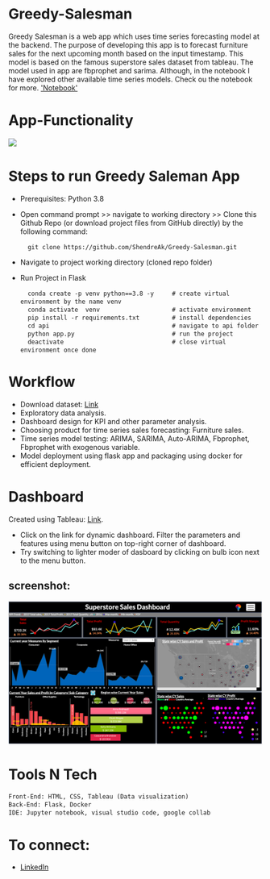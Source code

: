 # Greedy-Salesman
Greedy Salesman is a web app which uses time series forecasting model at the backend. The purpose of developing this app is to forecast furniture sales for the next upcoming month based on the input timestamp. This model is based on the famous superstore sales dataset from tableau. The model used in app are fbprophet and sarima. Although, in the notebook I have explored other available time series models. Check ou the notebook for more. ['Notebook'](https://github.com/ShendreAk/Greedy-Salesman/blob/main/Notebook/Superstore_Sales.ipynb)

# App-Functionality
![](/Users/akshayshendre/Desktop/sales/static/App_functonality.gif)

# Steps to run Greedy Saleman App
* Prerequisites: Python 3.8

* Open command prompt >> navigate to working directory >> Clone this Github Repo (or download project files from GitHub directly) by the following command:

        git clone https://github.com/ShendreAk/Greedy-Salesman.git  

* Navigate to project working directory (cloned repo folder)

* Run Project in Flask 

        conda create -p venv python==3.8 -y     # create virtual environment by the name venv
        conda activate  venv                    # activate environment
        pip install -r requirements.txt         # install dependencies
        cd api                                  # navigate to api folder
        python app.py                           # run the project
        deactivate                              # close virtual environment once done

# Workflow
* Download dataset: [Link](https://community.tableau.com/s/question/0D54T00000CWeX8SAL/sample-superstore-sales-excelxls)
* Exploratory data analysis.
* Dashboard design for KPI and other parameter analysis.
* Choosing product for time series sales forecasting: Furniture sales.
* Time series model testing: ARIMA, SARIMA, Auto-ARIMA, Fbprophet, Fbprophet with exogenous variable.
* Model deployment using flask app and packaging using docker for efficient deployment.

# Dashboard
Created using Tableau: [Link](https://public.tableau.com/app/profile/akshay.shendre1485/viz/Salesdashboard_16985927387110/Dashboard_Sales_overview?publish=yes).
* Click on the link for dynamic dashboard. Filter the parameters and features using menu button on top-right corner of dashboard.
* Try switching to lighter moder of dasboard by clicking on bulb icon next to the menu button.
## screenshot: 
![](static/DashboardImage.png)

# Tools N Tech
    Front-End: HTML, CSS, Tableau (Data visualization)
    Back-End: Flask, Docker
    IDE: Jupyter notebook, visual studio code, google collab

# To connect:
* [LinkedIn](https://www.linkedin.com/in/akshay-shendre-a5aa8315a/)


